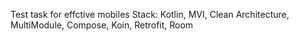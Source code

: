 Test task for effctive mobiles
Stack: Kotlin, MVI, Clean Architecture, MultiModule, Compose, Koin, Retrofit, Room
